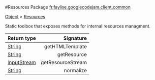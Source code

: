 #Resources
Package [fr.faylixe.googlecodejam.client.common](nullfr/faylixe/googlecodejam/client/common)

[Object]() > [Resources]()

<p>Static toolbox that exposes methods for internal resources managment.</p>


Return type | Signature
--- | ---:
[String]() | getHTMLTemplate
[String]() | getResource
[InputStream]() | getResourceStream
[String]() | normalize
